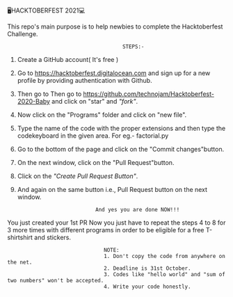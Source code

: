 :desktop_computer:HACKTOBERFEST 2021:computer:

This repo's main purpose is to help newbies to complete the Hacktoberfest Challenge.

                                         STEPS:-
1. Create a GitHub account( It's free )        
2. Go to https://hacktoberfest.digitalocean.com and sign up for a new profile by providing authentication with Github.
3. Then go to Then go to https://github.com/technojam/Hacktoberfest-2020-Baby and click on "star" and *"fork"*.
4. Now click on the "Programs" folder and click on "new file".
5. Type the name of the code with the proper extensions and then type the codekeyboard in the given area. For eg.- factorial.py
6.  Go to the bottom of the page and click on the "Commit changes"button.
7.  On the next window, click on the "Pull Request"button.
8.  Click on the *"Create Pull Request Button"*.
9.  And again on the same button i.e., Pull Request button on the next window.


                                 And yes you are done NOW!!!
  You just created your 1st PR
  Now you just have to repeat the steps 4 to 8 for 3 more times with different programs in order to be eligible for a free T-shirtshirt and stickers.
  
  
                                   NOTE:
                                   1. Don't copy the code from anywhere on the net.
                                   2. Deadline is 31st October.
                                   3. Codes like "hello world" and "sum of two numbers" won't be accepted.
                                   4. Write your code honestly.
